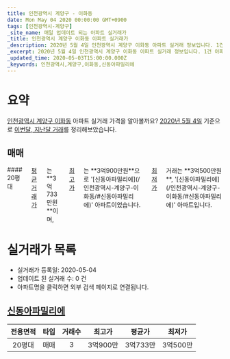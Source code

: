 ```yaml
---
title: 인천광역시 계양구 - 이화동
date: Mon May 04 2020 00:00:00 GMT+0900
tags: [인천광역시-계양구]
_site_name: 매일 업데이트 되는 아파트 실거래가
_title: 인천광역시 계양구 이화동 아파트 실거래가
_description: 2020년 5월 4일 인천광역시 계양구 이화동 아파트 실거래 정보입니다. 1건 아파트 정보가 있습니다.
_excerpt: 2020년 5월 4일 인천광역시 계양구 이화동 아파트 실거래 정보입니다. 1건 아파트 정보가 있습니다.
_updated_time: 2020-05-03T15:00:00.000Z
_keywords: 인천광역시,계양구,이화동,신동아파밀리에
---
```





# 요약
<ins>인천광역시 계양구 이화동</ins> 아파트 실거래 가격을 알아볼까요? <ins>2020년 5월 4일</ins> 기준으로 <ins>이번달, 지난달 거래</ins>를 정리해보았습니다.

## 매매
<div class="container">
<div class="twelve columns" markdown="1">
#### 20평대
<ins>평균 거래가</ins>는 **3억733만원**이며, <ins>최고가</ins>는 **3억900만원**으로 '[신동아파밀리에](/인천광역시-계양구-이화동/#신동아파밀리에)' 아파트이었습니다. <ins>최저가</ins> 거래는 **3억500만원**, '[신동아파밀리에](/인천광역시-계양구-이화동/#신동아파밀리에)' 아파트입니다.
</div>
</div>



# 실거래가 목록
- 실거래가 등록일: 2020-05-04
- 업데이트 된 실거래 수: 0 건
- 아파트명을 클릭하면 외부 검색 페이지로 연결됩니다.

## [신동아파밀리에](#신동아파밀리에)

|전용면적|타입|거래수|최고가|평균가|최저가|
|:---:|:---:|:---:|:---:|:---:|:---:|
|20평대|<span class="deal-type-1">매매</span>|3|3억900만|3억733만|3억500만|

<br/>




